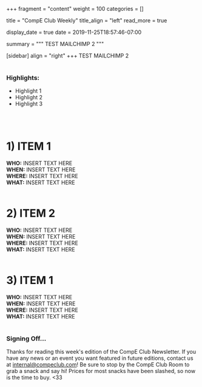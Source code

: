 +++
fragment = "content"
weight = 100
categories = []

title = "CompE Club Weekly"
title_align = "left"
read_more = true 

display_date = true
date = 2019-11-25T18:57:46-07:00

summary = """
TEST MAILCHIMP 2
"""

[sidebar]
  align = "right"
+++
TEST MAILCHIMP 2
</br>
</br>    

### Highlights:
* Highlight 1
* Highlight 2
* Highlight 3
</br>
</br>

# 1)  ITEM 1
<!-- 
Note, not all of these fields (who, what, etc.) are necessary. 
Remove unnecessary fields. Remove this comment as well.
-->
**WHO:** INSERT TEXT HERE \
**WHEN:**  INSERT TEXT HERE \
**WHERE:** INSERT TEXT HERE \
**WHAT:** INSERT TEXT HERE
</br>
</br>

# 2)  ITEM 2
<!-- 
Note, not all of these fields (who, what, etc.) are necessary. 
Remove unnecessary fields. Remove this comment as well.
-->
**WHO:** INSERT TEXT HERE \
**WHEN:**  INSERT TEXT HERE \
**WHERE:** INSERT TEXT HERE \
**WHAT:** INSERT TEXT HERE
</br>
</br>

# 3)  ITEM 1
<!-- 
Note, not all of these fields (who, what, etc.) are necessary. 
Remove unnecessary fields. Remove this comment as well.
-->
**WHO:** INSERT TEXT HERE \
**WHEN:**  INSERT TEXT HERE \
**WHERE:** INSERT TEXT HERE \
**WHAT:** INSERT TEXT HERE
</br>
</br>

### Signing Off...
Thanks for reading this week's edition of the CompE Club Newsletter.  If you have any news or an event you want featured in future editions, contact us at <internal@compeclub.com>!  Be sure to stop by the CompE Club Room to grab a snack and say hi! Prices for most snacks have been slashed, so now is the time to buy. <33 